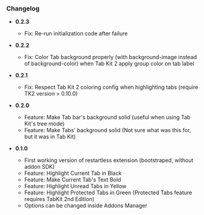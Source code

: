### Changelog

- **0.2.3**
  - Fix: Re-run initialization code after failure

- **0.2.2**
  - Fix: Color Tab background properly (with background-image instead of background-color) when Tab Kit 2 apply group color on tab label
  
- **0.2.1**
  - Fix: Respect Tab Kit 2 coloring config when highlighting tabs (require TK2 version > 0.10.0)

- **0.2.0**
  - Feature: Make Tab bar's background solid (useful when using Tab Kit's tree mode)
  - Feature: Make Tabs' background solid (Not sure what was this for, but it was in Tab Kit)

- **0.1.0**
  - First working version of restartless extension (bootstraped, without addon SDK)
  - Feature: Highlight Current Tab in Black
  - Feature: Make Current Tab's Text Bold
  - Feature: Highlight Unread Tabs in Yellow
  - Feature: Highlight Protected Tabs in Green (Protected Tabs feature requires TabKit 2nd Edition)
  - Options can be changed inside Addons Manager
